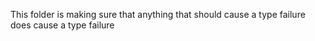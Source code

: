 This folder is making sure that anything that should cause a type failure does cause a type failure
